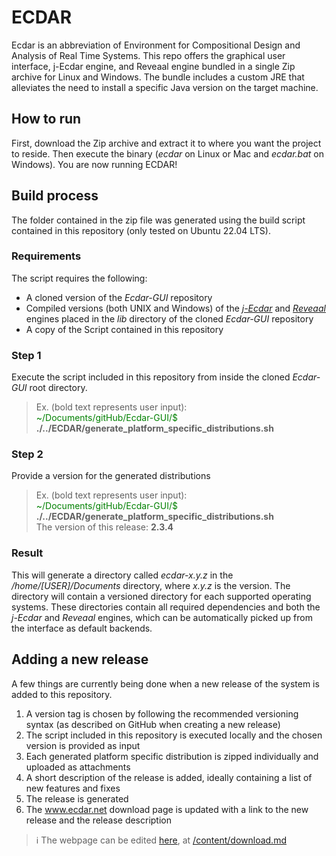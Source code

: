 # ECDAR
Ecdar is an abbreviation of Environment for Compositional Design and Analysis of Real Time Systems. This repo offers the graphical user interface, j-Ecdar engine, and Reveaal engine bundled in a single Zip archive for Linux and Windows. The bundle includes a custom JRE that alleviates the need to install a specific Java version on the target machine.

## How to run
First, download the Zip archive and extract it to where you want the project to reside. Then execute the binary (_ecdar_ on Linux or Mac and _ecdar.bat_ on Windows). You are now running ECDAR!

## Build process
The folder contained in the zip file was generated using the build script contained in this repository (only tested on Ubuntu 22.04 LTS).

### Requirements
The script requires the following:
- A cloned version of the _Ecdar-GUI_ repository
- Compiled versions (both UNIX and Windows) of the [_j-Ecdar_](https://github.com/Ecdar/j-Ecdar) and [_Reveaal_](https://github.com/Ecdar/Reveaal) engines placed in the _lib_ directory of the cloned _Ecdar-GUI_ repository
- A copy of the Script contained in this repository

### Step 1
Execute the script included in this repository from inside the cloned _Ecdar-GUI_ root directory.

> Ex. (bold text represents user input):\
> <span style="color:green">~/Documents/gitHub/Ecdar-GUI/$</span> **./../ECDAR/generate_platform_specific_distributions.sh**

### Step 2
Provide a version for the generated distributions

> Ex. (bold text represents user input):\
> <span style="color:green">~/Documents/gitHub/Ecdar-GUI/$</span> **./../ECDAR/generate_platform_specific_distributions.sh**\
> The version of this release: **2.3.4**

### Result
This will generate a directory called _ecdar-x.y.z_ in the _/home/[USER]/Documents_ directory, where _x.y.z_ is the version.
The directory will contain a versioned directory for each supported operating systems.
These directories contain all required dependencies and both the _j-Ecdar_ and _Reveaal_ engines, which can be automatically picked up from the interface as default backends.

## Adding a new release
A few things are currently being done when a new release of the system is added to this repository.
1. A version tag is chosen by following the recommended versioning syntax (as described on GitHub when creating a new release)
2. The script included in this repository is executed locally and the chosen version is provided as input
3. Each generated platform specific distribution is zipped individually and uploaded as attachments
4. A short description of the release is added, ideally containing a list of new features and fixes
5. The release is generated
6. The www.ecdar.net download page is updated with a link to the new release and the release description

> :information_source: The webpage can be edited [here](https://github.com/Ecdar/www.ecdar.net), at [/content/download.md](https://github.com/Ecdar/www.ecdar.net/blob/main/content/download.md)